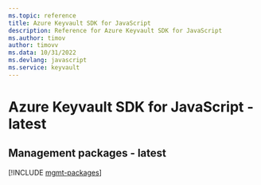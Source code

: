```yaml
---
ms.topic: reference
title: Azure Keyvault SDK for JavaScript
description: Reference for Azure Keyvault SDK for JavaScript
ms.author: timov
author: timovv
ms.data: 10/31/2022
ms.devlang: javascript
ms.service: keyvault
---
```

# Azure Keyvault SDK for JavaScript - latest

## Management packages - latest
[!INCLUDE [mgmt-packages](keyvault-mgmt-index.md)]
